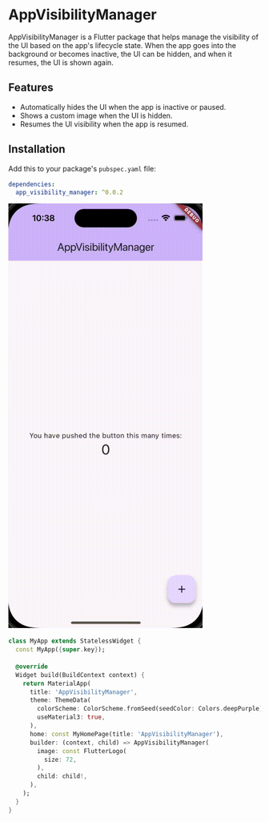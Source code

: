 # AppVisibilityManager

AppVisibilityManager is a Flutter package that helps manage the visibility of the UI based on the app's lifecycle state. When the app goes into the background or becomes inactive, the UI can be hidden, and when it resumes, the UI is shown again.

## Features

- Automatically hides the UI when the app is inactive or paused.
- Shows a custom image when the UI is hidden.
- Resumes the UI visibility when the app is resumed.

## Installation

Add this to your package's `pubspec.yaml` file:

```yaml
dependencies:
  app_visibility_manager: ^0.0.2
```

![Pub.dev Popularity](example.gif)


```dart
class MyApp extends StatelessWidget {
  const MyApp({super.key});

  @override
  Widget build(BuildContext context) {
    return MaterialApp(
      title: 'AppVisibilityManager',
      theme: ThemeData(
        colorScheme: ColorScheme.fromSeed(seedColor: Colors.deepPurple),
        useMaterial3: true,
      ),
      home: const MyHomePage(title: 'AppVisibilityManager'),
      builder: (context, child) => AppVisibilityManager(
        image: const FlutterLogo(
          size: 72,
        ),
        child: child!,
      ),
    );
  }
}
```
